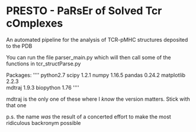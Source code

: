 # PRESTO - PaRsEr of Solved Tcr cOmplexes
An automated pipeline for the analysis of TCR-pMHC structures deposited to the PDB

You can run the file parser_main.py which will then call some of the functions in tcr_structParse.py

Packages:
''''
python2.7
scipy 1.2.1
numpy 1.16.5
pandas 0.24.2
matplotlib 2.2.3  
mdtraj 1.9.3
biopython 1.76
''''

mdtraj is the only one of these where I *know* the version matters. Stick with that one

p.s. the name *was* the result of a concerted effort to make the most ridiculous backronym possible
